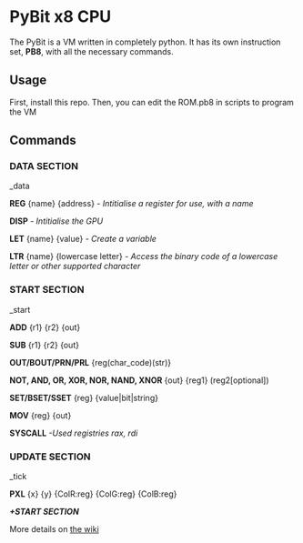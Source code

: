# PyBit x8 CPU

The PyBit is a VM written in completely python. It has its own instruction set, **PB8**, with all the necessary commands.

## Usage

First, install this repo. Then, you can edit the ROM.pb8 in scripts to program the VM

## Commands

### DATA SECTION
_data

**REG** {name} {address} *- Intitialise a register for use, with a name*

**DISP** *- Intitialise the GPU*

**LET** {name} {value} *- Create a variable*

**LTR** {name} {lowercase letter} *- Access the binary code of a lowercase letter or other supported character*

### START SECTION
_start

**ADD** {r1} {r2} {out}

**SUB** {r1} {r2} {out}

**OUT/BOUT/PRN/PRL** {reg(char_code)(str)}

**NOT, AND, OR, XOR, NOR, NAND, XNOR** {out} {reg1} (reg2[optional])

**SET/BSET/SSET** {reg} {value|bit|string}

**MOV** {reg} {out}

**SYSCALL** *-Used registries rax, rdi*

### UPDATE SECTION
_tick

**PXL** {x} {y} {ColR:reg} {ColG:reg} {ColB:reg}

***+START SECTION***

More details on [the wiki](https://github.com/neel902/PyBit/wiki)